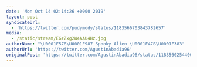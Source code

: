 ```yaml
---
date: 'Mon Oct 14 02:14:26 +0000 2019'
layout: post
syndicateUrl:
  - 'https://twitter.com/pudymody/status/1183566703843782657'
media:
  - /static/stream/EGzZxg2W4AAU4Hz.jpg
authorName: "\U0001F578\U0001F987 Spooky Alíen \U0001F47B\U0001F383"
authorUrl: 'https://twitter.com/AgustinAbadia96'
originalPost: 'https://twitter.com/AgustinAbadia96/status/1183560254400937985'
---
```

